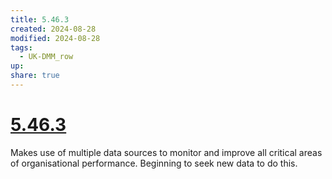 ```yaml
---
title: 5.46.3
created: 2024-08-28
modified: 2024-08-28
tags:
  - UK-DMM_row
up: 
share: true
---
```

# [5.46.3](5.46.3.md)

Makes use of multiple data sources to monitor and improve all critical areas of organisational performance. Beginning to seek new data to do this.
